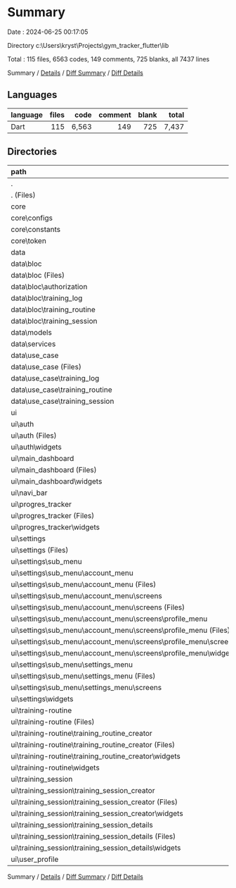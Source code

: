 # Summary

Date : 2024-06-25 00:17:05

Directory c:\\Users\\kryst\\Projects\\gym_tracker_flutter\\lib

Total : 115 files,  6563 codes, 149 comments, 725 blanks, all 7437 lines

Summary / [Details](details.md) / [Diff Summary](diff.md) / [Diff Details](diff-details.md)

## Languages
| language | files | code | comment | blank | total |
| :--- | ---: | ---: | ---: | ---: | ---: |
| Dart | 115 | 6,563 | 149 | 725 | 7,437 |

## Directories
| path | files | code | comment | blank | total |
| :--- | ---: | ---: | ---: | ---: | ---: |
| . | 115 | 6,563 | 149 | 725 | 7,437 |
| . (Files) | 1 | 33 | 0 | 4 | 37 |
| core | 10 | 246 | 9 | 42 | 297 |
| core\\configs | 3 | 157 | 9 | 18 | 184 |
| core\\constants | 5 | 63 | 0 | 16 | 79 |
| core\\token | 2 | 26 | 0 | 8 | 34 |
| data | 32 | 1,123 | 63 | 194 | 1,380 |
| data\\bloc | 13 | 386 | 0 | 87 | 473 |
| data\\bloc (Files) | 1 | 37 | 0 | 6 | 43 |
| data\\bloc\\authorization | 3 | 90 | 0 | 21 | 111 |
| data\\bloc\\training_log | 3 | 74 | 0 | 17 | 91 |
| data\\bloc\\training_routine | 3 | 100 | 0 | 23 | 123 |
| data\\bloc\\training_session | 3 | 85 | 0 | 20 | 105 |
| data\\models | 4 | 92 | 1 | 11 | 104 |
| data\\services | 6 | 473 | 62 | 78 | 613 |
| data\\use_case | 9 | 172 | 0 | 18 | 190 |
| data\\use_case (Files) | 1 | 4 | 0 | 2 | 6 |
| data\\use_case\\training_log | 2 | 42 | 0 | 4 | 46 |
| data\\use_case\\training_routine | 3 | 64 | 0 | 6 | 70 |
| data\\use_case\\training_session | 3 | 62 | 0 | 6 | 68 |
| ui | 72 | 5,161 | 77 | 485 | 5,723 |
| ui\\auth | 11 | 592 | 20 | 60 | 672 |
| ui\\auth (Files) | 2 | 206 | 20 | 21 | 247 |
| ui\\auth\\widgets | 9 | 386 | 0 | 39 | 425 |
| ui\\main_dashboard | 8 | 748 | 1 | 83 | 832 |
| ui\\main_dashboard (Files) | 1 | 108 | 0 | 13 | 121 |
| ui\\main_dashboard\\widgets | 7 | 640 | 1 | 70 | 711 |
| ui\\navi_bar | 1 | 111 | 0 | 13 | 124 |
| ui\\progres_tracker | 4 | 180 | 55 | 32 | 267 |
| ui\\progres_tracker (Files) | 1 | 0 | 48 | 5 | 53 |
| ui\\progres_tracker\\widgets | 3 | 180 | 7 | 27 | 214 |
| ui\\settings | 22 | 1,288 | 0 | 78 | 1,366 |
| ui\\settings (Files) | 1 | 56 | 0 | 6 | 62 |
| ui\\settings\\sub_menu | 17 | 1,028 | 0 | 56 | 1,084 |
| ui\\settings\\sub_menu\\account_menu | 11 | 627 | 0 | 33 | 660 |
| ui\\settings\\sub_menu\\account_menu (Files) | 1 | 44 | 0 | 2 | 46 |
| ui\\settings\\sub_menu\\account_menu\\screens | 10 | 583 | 0 | 31 | 614 |
| ui\\settings\\sub_menu\\account_menu\\screens (Files) | 3 | 180 | 0 | 8 | 188 |
| ui\\settings\\sub_menu\\account_menu\\screens\\profile_menu | 7 | 403 | 0 | 23 | 426 |
| ui\\settings\\sub_menu\\account_menu\\screens\\profile_menu (Files) | 1 | 92 | 0 | 4 | 96 |
| ui\\settings\\sub_menu\\account_menu\\screens\\profile_menu\\screens | 5 | 284 | 0 | 15 | 299 |
| ui\\settings\\sub_menu\\account_menu\\screens\\profile_menu\\widgets | 1 | 27 | 0 | 4 | 31 |
| ui\\settings\\sub_menu\\settings_menu | 6 | 401 | 0 | 23 | 424 |
| ui\\settings\\sub_menu\\settings_menu (Files) | 1 | 51 | 0 | 2 | 53 |
| ui\\settings\\sub_menu\\settings_menu\\screens | 5 | 350 | 0 | 21 | 371 |
| ui\\settings\\widgets | 4 | 204 | 0 | 16 | 220 |
| ui\\training-routine | 11 | 1,127 | 0 | 102 | 1,229 |
| ui\\training-routine (Files) | 1 | 75 | 0 | 4 | 79 |
| ui\\training-routine\\training_routine_creator | 6 | 705 | 0 | 72 | 777 |
| ui\\training-routine\\training_routine_creator (Files) | 1 | 72 | 0 | 7 | 79 |
| ui\\training-routine\\training_routine_creator\\widgets | 5 | 633 | 0 | 65 | 698 |
| ui\\training-routine\\widgets | 4 | 347 | 0 | 26 | 373 |
| ui\\training_session | 14 | 1,106 | 1 | 115 | 1,222 |
| ui\\training_session\\training_session_creator | 10 | 840 | 1 | 86 | 927 |
| ui\\training_session\\training_session_creator (Files) | 2 | 169 | 1 | 25 | 195 |
| ui\\training_session\\training_session_creator\\widgets | 8 | 671 | 0 | 61 | 732 |
| ui\\training_session\\training_session_details | 4 | 266 | 0 | 29 | 295 |
| ui\\training_session\\training_session_details (Files) | 1 | 82 | 0 | 7 | 89 |
| ui\\training_session\\training_session_details\\widgets | 3 | 184 | 0 | 22 | 206 |
| ui\\user_profile | 1 | 9 | 0 | 2 | 11 |

Summary / [Details](details.md) / [Diff Summary](diff.md) / [Diff Details](diff-details.md)